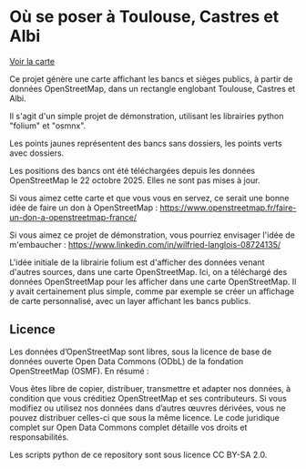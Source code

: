 # Où se poser à Toulouse, Castres et Albi

[Voir la carte](https://darkrecher.github.io/ou-se-poser/ou_se_poser_a_toulouse.html)

Ce projet génère une carte affichant les bancs et sièges publics, à partir de données OpenStreetMap, dans un rectangle englobant Toulouse, Castres et Albi.

Il s'agit d'un simple projet de démonstration, utilisant les librairies python "folium" et "osmnx".

Les points jaunes représentent des bancs sans dossiers, les points verts avec dossiers.

Les positions des bancs ont été téléchargées depuis les données OpenStreetMap le 22 octobre 2025. Elles ne sont pas mises à jour.

Si vous aimez cette carte et que vous vous en servez, ce serait une bonne idée de faire un don à OpenStreetMap : https://www.openstreetmap.fr/faire-un-don-a-openstreetmap-france/

Si vous aimez ce projet de démonstration, vous pourriez envisager l'idée de m'embaucher : https://www.linkedin.com/in/wilfried-langlois-08724135/

L'idée initiale de la librairie folium est d'afficher des données venant d'autres sources, dans une carte OpenStreetMap. Ici, on a téléchargé des données OpenStreetMap pour les afficher dans une carte OpenStreetMap. Il y avait certainement plus simple, comme par exemple se créer un affichage de carte personnalisé, avec un layer affichant les bancs publics.

## Licence

Les données d’OpenStreetMap sont libres, sous la licence de base de données ouverte Open Data Commons (ODbL) de la fondation OpenStreetMap (OSMF). En résumé :

Vous êtes libre de copier, distribuer, transmettre et adapter nos données, à condition que vous créditiez OpenStreetMap et ses contributeurs. Si vous modifiez ou utilisez nos données dans d’autres œuvres dérivées, vous ne pouvez distribuer celles-ci que sous la même licence. Le code juridique complet sur Open Data Commons complet détaille vos droits et responsabilités.

Les scripts python de ce repository sont sous licence CC BY-SA 2.0.


